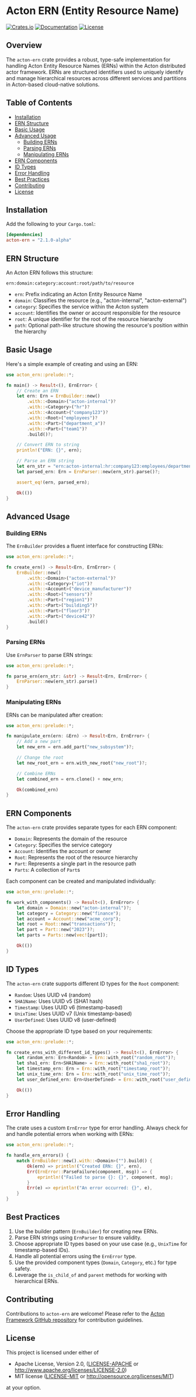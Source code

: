# Acton ERN (Entity Resource Name)

[![Crates.io](https://img.shields.io/crates/v/acton-ern.svg)](https://crates.io/crates/acton-ern)
[![Documentation](https://docs.rs/acton-ern/badge.svg)](https://docs.rs/acton-ern)
[![License](https://img.shields.io/badge/license-MIT%2FApache--2.0-blue.svg)](LICENSE)

## Overview

The `acton-ern` crate provides a robust, type-safe implementation for handling Acton Entity Resource Names (ERNs) within the Acton distributed actor framework. ERNs are structured identifiers used to uniquely identify and manage hierarchical resources across different services and partitions in Acton-based cloud-native solutions.

## Table of Contents

- [Installation](#installation)
- [ERN Structure](#ern-structure)
- [Basic Usage](#basic-usage)
- [Advanced Usage](#advanced-usage)
    - [Building ERNs](#building-erns)
    - [Parsing ERNs](#parsing-erns)
    - [Manipulating ERNs](#manipulating-erns)
- [ERN Components](#ern-components)
- [ID Types](#id-types)
- [Error Handling](#error-handling)
- [Best Practices](#best-practices)
- [Contributing](#contributing)
- [License](#license)

## Installation

Add the following to your `Cargo.toml`:

```toml
[dependencies]
acton-ern = "2.1.0-alpha"
```

## ERN Structure

An Acton ERN follows this structure:

```
ern:domain:category:account:root/path/to/resource
```

- `ern`: Prefix indicating an Acton Entity Resource Name
- `domain`: Classifies the resource (e.g., "acton-internal", "acton-external")
- `category`: Specifies the service within the Acton system
- `account`: Identifies the owner or account responsible for the resource
- `root`: A unique identifier for the root of the resource hierarchy
- `path`: Optional path-like structure showing the resource's position within the hierarchy

## Basic Usage

Here's a simple example of creating and using an ERN:

```rust
use acton_ern::prelude::*;

fn main() -> Result<(), ErnError> {
    // Create an ERN
    let ern: Ern = ErnBuilder::new()
        .with::<Domain>("acton-internal")?
        .with::<Category>("hr")?
        .with::<Account>("company123")?
        .with::<Root>("employees")?
        .with::<Part>("department_a")?
        .with::<Part>("team1")?
        .build()?;

    // Convert ERN to string
    println!("ERN: {}", ern);

    // Parse an ERN string
    let ern_str = "ern:acton-internal:hr:company123:employees/department_a/team1";
    let parsed_ern: Ern = ErnParser::new(ern_str).parse()?;

    assert_eq!(ern, parsed_ern);

    Ok(())
}
```

## Advanced Usage

### Building ERNs

The `ErnBuilder` provides a fluent interface for constructing ERNs:

```rust
use acton_ern::prelude::*;

fn create_ern() -> Result<Ern, ErnError> {
    ErnBuilder::new()
        .with::<Domain>("acton-external")?
        .with::<Category>("iot")?
        .with::<Account>("device_manufacturer")?
        .with::<Root>("sensors")?
        .with::<Part>("region1")?
        .with::<Part>("building5")?
        .with::<Part>("floor3")?
        .with::<Part>("device42")?
        .build()
}
```

### Parsing ERNs

Use `ErnParser` to parse ERN strings:

```rust
use acton_ern::prelude::*;

fn parse_ern(ern_str: &str) -> Result<Ern, ErnError> {
    ErnParser::new(ern_str).parse()
}
```

### Manipulating ERNs

ERNs can be manipulated after creation:

```rust
use acton_ern::prelude::*;

fn manipulate_ern(ern: &Ern) -> Result<Ern, ErnError> {
    // Add a new part
    let new_ern = ern.add_part("new_subsystem")?;

    // Change the root
    let new_root_ern = ern.with_new_root("new_root")?;

    // Combine ERNs
    let combined_ern = ern.clone() + new_ern;

    Ok(combined_ern)
}
```

## ERN Components

The `acton-ern` crate provides separate types for each ERN component:

- `Domain`: Represents the domain of the resource
- `Category`: Specifies the service category
- `Account`: Identifies the account or owner
- `Root`: Represents the root of the resource hierarchy
- `Part`: Represents a single part in the resource path
- `Parts`: A collection of `Part`s

Each component can be created and manipulated individually:

```rust
use acton_ern::prelude::*;

fn work_with_components() -> Result<(), ErnError> {
    let domain = Domain::new("acton-internal")?;
    let category = Category::new("finance");
    let account = Account::new("acme_corp");
    let root = Root::new("transactions")?;
    let part = Part::new("2023")?;
    let parts = Parts::new(vec![part]);

    Ok(())
}
```

## ID Types

The `acton-ern` crate supports different ID types for the `Root` component:

- `Random`: Uses UUID v4 (random)
- `SHA1Name`: Uses UUID v5 (SHA1 hash)
- `Timestamp`: Uses UUID v6 (timestamp-based)
- `UnixTime`: Uses UUID v7 (Unix timestamp-based)
- `UserDefined`: Uses UUID v8 (user-defined)

Choose the appropriate ID type based on your requirements:

```rust
use acton_ern::prelude::*;

fn create_erns_with_different_id_types() -> Result<(), ErnError> {
    let random_ern: Ern<Random> = Ern::with_root("random_root")?;
    let sha1_ern: Ern<SHA1Name> = Ern::with_root("sha1_root")?;
    let timestamp_ern: Ern = Ern::with_root("timestamp_root")?;
    let unix_time_ern: Ern = Ern::with_root("unix_time_root")?;
    let user_defined_ern: Ern<UserDefined> = Ern::with_root("user_defined_root")?;

    Ok(())
}
```

## Error Handling

The crate uses a custom `ErnError` type for error handling. Always check for and handle potential errors when working with ERNs:

```rust
use acton_ern::prelude::*;

fn handle_ern_errors() {
    match ErnBuilder::new().with::<Domain>("").build() {
        Ok(ern) => println!("Created ERN: {}", ern),
        Err(ErnError::ParseFailure(component, msg)) => {
            eprintln!("Failed to parse {}: {}", component, msg);
        }
        Err(e) => eprintln!("An error occurred: {}", e),
    }
}
```

## Best Practices

1. Use the builder pattern (`ErnBuilder`) for creating new ERNs.
2. Parse ERN strings using `ErnParser` to ensure validity.
3. Choose appropriate ID types based on your use case (e.g., `UnixTime` for timestamp-based IDs).
4. Handle all potential errors using the `ErnError` type.
5. Use the provided component types (`Domain`, `Category`, etc.) for type safety.
6. Leverage the `is_child_of` and `parent` methods for working with hierarchical ERNs.

## Contributing

Contributions to `acton-ern` are welcome! Please refer to the [Acton Framework GitHub repository](https://github.com/GovCraft/acton-framework) for contribution guidelines.

## License

This project is licensed under either of

* Apache License, Version 2.0, ([LICENSE-APACHE](LICENSE-APACHE) or http://www.apache.org/licenses/LICENSE-2.0)
* MIT license ([LICENSE-MIT](LICENSE-MIT) or http://opensource.org/licenses/MIT)

at your option.